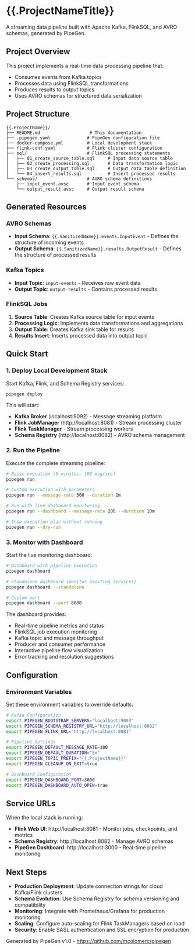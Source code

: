 # {{.ProjectNameTitle}}

A streaming data pipeline built with Apache Kafka, FlinkSQL, and AVRO schemas, generated by PipeGen.

## Project Overview

This project implements a real-time data processing pipeline that:
- Consumes events from Kafka topics
- Processes data using FlinkSQL transformations
- Produces results to output topics
- Uses AVRO schemas for structured data serialization

## Project Structure

```
{{.ProjectName}}/
├── README.md                   # This documentation
├── .pipegen.yaml              # PipeGen configuration file
├── docker-compose.yml         # Local development stack
├── flink-conf.yaml            # Flink cluster configuration
├── sql/                       # FlinkSQL processing statements
│   ├── 01_create_source_table.sql     # Input data source table
│   ├── 02_create_processing.sql       # Data transformation logic
│   ├── 03_create_output_table.sql     # Output data table definition
│   └── 04_insert_results.sql          # Insert processed results
└── schemas/                   # AVRO schema definitions
    ├── input_event.avsc       # Input event schema
    └── output_result.avsc     # Output result schema
```

## Generated Resources

### AVRO Schemas
- **Input Schema**: `{{.SanitizedName}}.events.InputEvent` - Defines the structure of incoming events
- **Output Schema**: `{{.SanitizedName}}.results.OutputResult` - Defines the structure of processed results

### Kafka Topics
- **Input Topic**: `input-events` - Receives raw event data
- **Output Topic**: `output-results` - Contains processed results

### FlinkSQL Jobs
1. **Source Table**: Creates Kafka source table for input events
2. **Processing Logic**: Implements data transformations and aggregations
3. **Output Table**: Creates Kafka sink table for results
4. **Results Insert**: Inserts processed data into output topic

## Quick Start

### 1. Deploy Local Development Stack

Start Kafka, Flink, and Schema Registry services:

```bash
pipegen deploy
```

This will start:
- **Kafka Broker** (localhost:9092) - Message streaming platform
- **Flink JobManager** (http://localhost:8081) - Stream processing cluster
- **Flink TaskManager** - Stream processing workers
- **Schema Registry** (http://localhost:8082) - AVRO schema management

### 2. Run the Pipeline

Execute the complete streaming pipeline:

```bash
# Basic execution (5 minutes, 100 msg/sec)
pipegen run

# Custom execution with parameters
pipegen run --message-rate 500 --duration 2m

# Run with live dashboard monitoring
pipegen run --dashboard --message-rate 200 --duration 10m

# Show execution plan without running
pipegen run --dry-run
```

### 3. Monitor with Dashboard

Start the live monitoring dashboard:

```bash
# Dashboard with pipeline execution
pipegen dashboard

# Standalone dashboard (monitor existing services)
pipegen dashboard --standalone

# Custom port
pipegen dashboard --port 8080
```

The dashboard provides:
- Real-time pipeline metrics and status
- FlinkSQL job execution monitoring
- Kafka topic and message throughput
- Producer and consumer performance
- Interactive pipeline flow visualization
- Error tracking and resolution suggestions

## Configuration

### Environment Variables

Set these environment variables to override defaults:

```bash
# Kafka Configuration
export PIPEGEN_BOOTSTRAP_SERVERS="localhost:9093"
export PIPEGEN_SCHEMA_REGISTRY_URL="http://localhost:8082"
export PIPEGEN_FLINK_URL="http://localhost:8081"

# Pipeline Settings
export PIPEGEN_DEFAULT_MESSAGE_RATE=100
export PIPEGEN_DEFAULT_DURATION="5m"
export PIPEGEN_TOPIC_PREFIX="{{.ProjectName}}"
export PIPEGEN_CLEANUP_ON_EXIT=true

# Dashboard Configuration
export PIPEGEN_DASHBOARD_PORT=3000
export PIPEGEN_DASHBOARD_AUTO_OPEN=true
```

## Service URLs

When the local stack is running:

- **Flink Web UI**: http://localhost:8081 - Monitor jobs, checkpoints, and metrics
- **Schema Registry**: http://localhost:8082 - Manage AVRO schemas
- **PipeGen Dashboard**: http://localhost:3000 - Real-time pipeline monitoring

## Next Steps

- **Production Deployment**: Update connection strings for cloud Kafka/Flink clusters
- **Schema Evolution**: Use Schema Registry for schema versioning and compatibility
- **Monitoring**: Integrate with Prometheus/Grafana for production monitoring
- **Scaling**: Configure auto-scaling for Flink TaskManagers based on load
- **Security**: Enable SASL authentication and SSL encryption for production

Generated by PipeGen v1.0 - https://github.com/mcolomerc/pipegen
